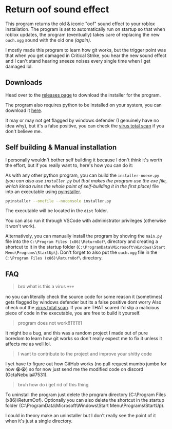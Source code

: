 # Return oof sound effect
This program returns the old & iconic "oof" sound effect to your roblox installation.
The program is set to automatically run on startup so that when roblox updates, the program (eventually) takes care of replacing the new `ouch.ogg` sound with the old one *(again)*.

I mostly made this program to learn how git works, but the trigger point was that when you get damaged in Critical Strike, you hear the new sound effect and I can't stand hearing sneeze noises every single time when I get damaged lol.
## Downloads

Head over to the [releases page](https://github.com/OctaNebula/return-oof-sound/releases/tag/release) to download the installer for the program.

The program also requires python to be installed on your system, you can download it [here](https://www.python.org/downloads/).

It may or may not get flagged by windows defender (I genuinely have no idea why), but it's a false positive, you can check the [virus total scan](https://www.virustotal.com/gui/file/fd4faaac8b3aa1bef99b6cd9b436535f49ca4f7a089fd06a72f937dd96d1212b?nocache=1) if you don't believe me.

## Self building & Manual installation

I personally wouldn't bother self building it because I don't think it's worth the effort, but if you really want to, here's how you can do it:

As with any other python program, you can build the `installer-noexe.py` *(you can also use `installer.py` but that makes the program use the exe file, which kinda ruins the whole point of self-building it in the first place)* file into an executable using [pyinstaller](https://www.pyinstaller.org/).

````bash
pyinstaller --onefile --noconsole installer.py
````

The executable will be located in the `dist` folder.


You can also run it through VSCode with administrator privileges (otherwise it won't work).

Alternatively, you can manually install the program by shoving the `main.py` file into the `C:\Program Files (x86)\ReturnOof\` directory and creating a shortcut to it in the startup folder (`C:\ProgramData\Microsoft\Windows\Start Menu\Programs\StartUp\`). Don't forget to also put the `ouch.ogg` file in the `C:\Program Files (x86)\ReturnOof\` directory.

## FAQ

> bro what is this a virus 💀💀💀

no you can literally check the source code
for some reason it (sometimes) gets flagged by windows defender but its a false positive dont worry
Also check out the [virus total scan](https://www.virustotal.com/gui/file/fd4faaac8b3aa1bef99b6cd9b436535f49ca4f7a089fd06a72f937dd96d1212b?nocache=1).
If you are THAT scared i'd slip a malicious piece of code in the executable, you are free to build it yourself.

> program does not work!!11!11!1

It might be a bug, and this was a random project I made out of pure boredom to learn how git works so don't really expect me to fix it unless it affects me as well lol.
> I want to contribute to the project and improve your shitty code

I yet have to figure out how GitHub works (no pull request mumbo jumbo for now 😭😭) so for now just send me the modified code on discord (OctaNebula#7531).

> bruh how do i get rid of this thing

To uninstall the program just delete the program directory (C:\Program Files (x86)\ReturnOof\).
Optionally you can also delete the shortcut in the startup folder (C:\ProgramData\Microsoft\Windows\Start Menu\Programs\StartUp\).

I could in theory make an uninstaller but I don't really see the point of it when it's just a single directory.